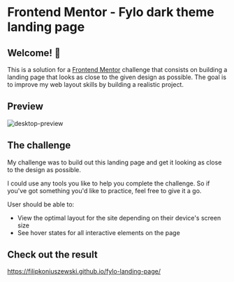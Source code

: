 # Frontend Mentor - Fylo dark theme landing page

## Welcome! 👋

This is a solution for a [Frontend Mentor](https://www.frontendmentor.io) challenge that consists on building a landing page that looks as close to the given design as possible. The goal is to improve my web layout skills by building a realistic project.

## Preview

![desktop-preview](https://user-images.githubusercontent.com/82803009/163695086-fffcc722-361b-4927-a663-d5c63e000084.jpg)

## The challenge

My challenge was to build out this landing page and get it looking as close to the design as possible.

I could use any tools you like to help you complete the challenge. So if you've got something you'd like to practice, feel free to give it a go.

User should be able to: 

- View the optimal layout for the site depending on their device's screen size
- See hover states for all interactive elements on the page

## Check out the result

https://filipkoniuszewski.github.io/fylo-landing-page/


